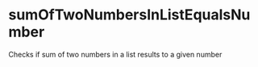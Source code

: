 # sumOfTwoNumbersInListEqualsNumber
 Checks if sum of two numbers in a list results to a given number
